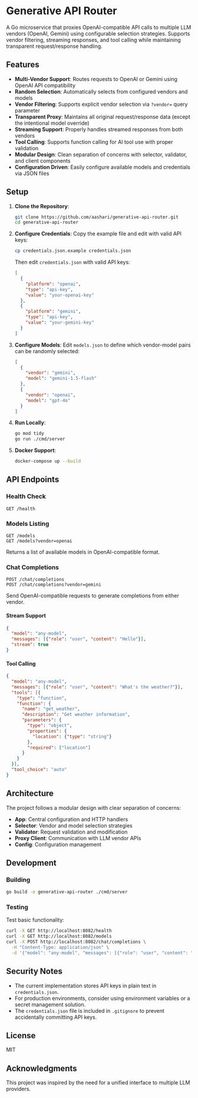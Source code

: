 # Generative API Router

A Go microservice that proxies OpenAI-compatible API calls to multiple LLM vendors (OpenAI, Gemini) using configurable selection strategies. Supports vendor filtering, streaming responses, and tool calling while maintaining transparent request/response handling.

## Features

- **Multi-Vendor Support**: Routes requests to OpenAI or Gemini using OpenAI API compatibility
- **Random Selection**: Automatically selects from configured vendors and models
- **Vendor Filtering**: Supports explicit vendor selection via `?vendor=` query parameter
- **Transparent Proxy**: Maintains all original request/response data (except the intentional model override)
- **Streaming Support**: Properly handles streamed responses from both vendors
- **Tool Calling**: Supports function calling for AI tool use with proper validation
- **Modular Design**: Clean separation of concerns with selector, validator, and client components
- **Configuration Driven**: Easily configure available models and credentials via JSON files

## Setup

1. **Clone the Repository**:
   ```bash
   git clone https://github.com/aashari/generative-api-router.git
   cd generative-api-router
   ```

2. **Configure Credentials**:
   Copy the example file and edit with valid API keys:
   ```bash
   cp credentials.json.example credentials.json
   ```
   
   Then edit `credentials.json` with valid API keys:
   ```json
   [
     {
       "platform": "openai",
       "type": "api-key",
       "value": "your-openai-key"
     },
     {
       "platform": "gemini",
       "type": "api-key",
       "value": "your-gemini-key"
     }
   ]
   ```

3. **Configure Models**:
   Edit `models.json` to define which vendor-model pairs can be randomly selected:
   ```json
   [
     {
       "vendor": "gemini",
       "model": "gemini-1.5-flash"
     },
     {
       "vendor": "openai",
       "model": "gpt-4o"
     }
   ]
   ```

4. **Run Locally**:
   ```bash
   go mod tidy
   go run ./cmd/server
   ```

5. **Docker Support**:
   ```bash
   docker-compose up --build
   ```

## API Endpoints

### Health Check
```
GET /health
```

### Models Listing
```
GET /models
GET /models?vendor=openai
```

Returns a list of available models in OpenAI-compatible format.

### Chat Completions
```
POST /chat/completions
POST /chat/completions?vendor=gemini
```

Send OpenAI-compatible requests to generate completions from either vendor.

#### Stream Support
```json
{
  "model": "any-model",
  "messages": [{"role": "user", "content": "Hello"}],
  "stream": true
}
```

#### Tool Calling
```json
{
  "model": "any-model",
  "messages": [{"role": "user", "content": "What's the weather?"}],
  "tools": [{
    "type": "function",
    "function": {
      "name": "get_weather",
      "description": "Get weather information",
      "parameters": {
        "type": "object",
        "properties": {
          "location": {"type": "string"}
        },
        "required": ["location"]
      }
    }
  }],
  "tool_choice": "auto"
}
```

## Architecture

The project follows a modular design with clear separation of concerns:

- **App**: Central configuration and HTTP handlers
- **Selector**: Vendor and model selection strategies
- **Validator**: Request validation and modification
- **Proxy Client**: Communication with LLM vendor APIs
- **Config**: Configuration management

## Development

### Building
```bash
go build -o generative-api-router ./cmd/server
```

### Testing
Test basic functionality:
```bash
curl -X GET http://localhost:8082/health
curl -X GET http://localhost:8082/models
curl -X POST http://localhost:8082/chat/completions \
  -H "Content-Type: application/json" \
  -d '{"model": "any-model", "messages": [{"role": "user", "content": "Hello"}]}'
```

## Security Notes

- The current implementation stores API keys in plain text in `credentials.json`. 
- For production environments, consider using environment variables or a secret management solution.
- The `credentials.json` file is included in `.gitignore` to prevent accidentally committing API keys.

## License

MIT

## Acknowledgments

This project was inspired by the need for a unified interface to multiple LLM providers.
